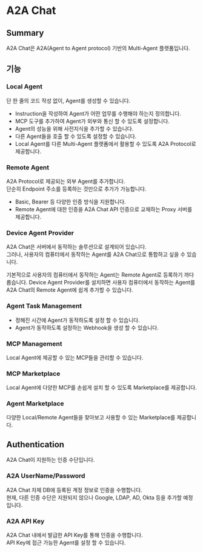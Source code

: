 # A2A Chat


## Summary
A2A Chat은 A2A(Agent to Agent protocol) 기반의 Multi-Agent 플랫폼입니다.


## 기능

### Local Agent
단 한 줄의 코드 작성 없이, Agent를 생성할 수 있습니다.

- Instruction을 작성하여 Agent가 어떤 업무를 수행해야 하는지 정의합니다.
- MCP 도구를 추가하여 Agent가 외부와 통신 할 수 있도록 설정합니다.
- Agent의 성능을 위해 사전지식을 추가할 수 있습니다.
- 다른 Agent들을 호출 할 수 있도록 설정할 수 있습니다.
- Local Agent를 다른 Multi-Agent 플랫폼에서 활용할 수 있도록 A2A Protocol로 제공합니다.

### Remote Agent
A2A Protocol로 제공되는 외부 Agent를 추가합니다.  
단순히 Endpoint 주소를 등록하는 것만으로 추가가 가능합니다.

- Basic, Bearer 등 다양한 인증 방식을 지원합니다.
- Remote Agent에 대한 인증을 A2A Chat API 인증으로 교체하는 Proxy 서버를 제공합니다.

### Device Agent Provider
A2A Chat은 서버에서 동작하는 솔루션으로 설계되어 있습니다.  
그러나, 사용자의 컴퓨터에서 동작하는 Agent를 A2A Chat으로 통합하고 싶을 수 있습니다.  

기본적으로 사용자의 컴퓨터에서 동작하는 Agent는 Remote Agent로 등록하기 까다롭습니다.
Device Agent Provider를 설치하면 사용자 컴퓨터에서 동작하는 Agent를 A2A Chat의 Remote Agent에 쉽게 추가할 수 있습니다.

### Agent Task Management
- 정해진 시간에 Agent가 동작하도록 설정 할 수 있습니다.
- Agent가 동작하도록 설정하는 Webhook을 생성 할 수 있습니다.

### MCP Management
Local Agent에 제공할 수 있는 MCP들을 관리할 수 있습니다.

### MCP Marketplace
Local Agent에 다양한 MCP를 손쉽게 설치 할 수 있도록 Marketplace를 제공합니다.

### Agent Marketplace
다양한 Local/Remote Agent들을 찾아보고 사용할 수 있는 Marketplace를 제공합니다.


## Authentication
A2A Chat이 지원하는 인증 수단입니다.

### A2A UserName/Password
A2A Chat 자체 DB에 등록된 계정 정보로 인증을 수행합니다.  
현재, 다른 인증 수단은 지원되지 않으나 Google, LDAP, AD, Okta 등을 추가할 예정입니다.

### A2A API Key
A2A Chat 내에서 발급한 API Key를 통해 인증을 수행합니다.  
API Key에 접근 가능한 Agent를 설정 할 수 있습니다.
